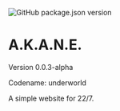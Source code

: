 ![GitHub package.json version](https://img.shields.io/github/package-json/v/Skk-nsmt/AKANE) 

# A.K.A.N.E.

Version 0.0.3-alpha

Codename: underworld

A simple website for 22/7.